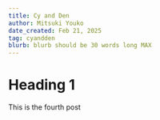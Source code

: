 ```yaml
---
title: Cy and Den
author: Mitsuki Youko
date_created: Feb 21, 2025
tag: cyandden
blurb: blurb should be 30 words long MAX
---
```


# Heading 1

This is the fourth post